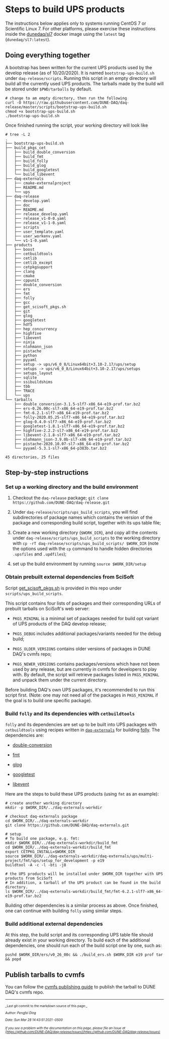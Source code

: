# Steps to build UPS products

The instructions below applies only to systems running CentOS 7 or Scientific Linux 7. For other platforms, please exercise these instructions inside the [dunedaq/sl7](https://hub.docker.com/repository/docker/dunedaq/sl7) docker image using the `latest` tag (`dunedaq/sl7:latest`).


## Doing everything together

A bootstrap has been written for the current UPS products used by the develop release (as of 10/20/2020). It is named `bootstrap-ups-build.sh` under `daq-release/scripts`. Running this script in an empty directory will build all the currently used UPS products. The tarballs made by the build will be stored under `$PWD/tarballs` by default.

```shell
# change to am empty directory, then run the following
curl -O https://raw.githubusercontent.com/DUNE-DAQ/daq-release/master/scripts/bootstrap-ups-build.sh
chmod +x bootstrap-ups-build.sh
./bootstrap-ups-build.sh
```

Once finished running the script, your working directory will look like

```shell
# tree -L 2
.
├── bootstrap-ups-build.sh
├── build_pkgs_cet
│   ├── build_double_conversion
│   ├── build_fmt
│   ├── build_folly
│   ├── build_glog
│   ├── build_googletest
│   └── build_libevent
├── daq-externals
│   ├── cmake-externalproject
│   ├── README.md
│   └── ups
├── daq-release
│   ├── develop.yaml
│   ├── doc
│   ├── README.md
│   ├── release_develop.yaml
│   ├── release_v1-0-0.yaml
│   ├── release_v1-1-0.yaml
│   ├── scripts
│   ├── user_template.yaml
│   ├── user_workenv.yaml
│   └── v1-1-0.yaml
├── products
│   ├── boost
│   ├── cetbuildtools
│   ├── cetlib
│   ├── cetlib_except
│   ├── cetpkgsupport
│   ├── clang
│   ├── cmake
│   ├── cppunit
│   ├── double_conversion
│   ├── ers
│   ├── fmt
│   ├── folly
│   ├── gcc
│   ├── get_scisoft_pkgs.sh
│   ├── git
│   ├── glog
│   ├── googletest
│   ├── hdf5
│   ├── hep_concurrency
│   ├── highfive
│   ├── libevent
│   ├── ninja
│   ├── nlohmann_json
│   ├── pistache
│   ├── python
│   ├── pyyaml
│   ├── setup -> ups/v6_0_8/Linux64bit+3.10-2.17/ups/setup
│   ├── setups -> ups/v6_0_8/Linux64bit+3.10-2.17/ups/setups
│   ├── setups_layout
│   ├── sqlite
│   ├── ssibuildshims
│   ├── tbb
│   ├── TRACE
│   └── ups
└── tarballs
    ├── double_conversion-3.1.5-slf7-x86_64-e19-prof.tar.bz2
    ├── ers-0.26.00c-sl7-x86_64-e19-prof.tar.bz2
    ├── fmt-6.2.1-slf7-x86_64-e19-prof.tar.bz2
    ├── folly-2020.05.25-slf7-x86_64-e19-prof.tar.bz2
    ├── glog-0.4.0-slf7-x86_64-e19-prof.tar.bz2
    ├── googletest-1.8.1-slf7-x86_64-e19-prof.tar.bz2
    ├── highfive-2.2.2-sl7-x86_64-e19-prof.tar.bz2
    ├── libevent-2.1.8-slf7-x86_64-e19-prof.tar.bz2
    ├── nlohmann_json-3.9.0b-sl7-x86_64-e19-prof.tar.bz2
    ├── pistache-2020.10.07-sl7-x86_64-e19-prof.tar.bz2
    └── pyyaml-5.3.1-sl7-x86_64-p383b.tar.bz2

45 directories, 25 files
```

## Step-by-step instructions

### Set up a working directory and the build environment



1. Checkout the `daq-release` package;
  `git clone https://github.com/DUNE-DAQ/daq-release.git`


2. Under `daq-release/scripts/ups_build_scripts`, you will find subdirectories of package names which contains the version of the package and corresponding build script, together with its ups table file;


3. Create a new working directory (`$WORK_DIR`), and copy all the contents under `daq-release/scripts/ups_build_scripts` to the working directory with `cp -rT daq-release/scripts/ups_build_scripts/ $WORK_DIR` (note the options used with the `cp` command to handle hidden directories `.upsfiles` and `.updfiles`);


4. set up the build environment by running `source $WORK_DIR/setup`


### Obtain prebuilt external dependencies from SciSoft

Script [get_scisoft_pkgs.sh](https://github.com/DUNE-DAQ/daq-release/blob/master/scripts/ups_build_scripts/get_scisoft_pkgs.sh) is provided in this repo under `scripts/ups_build_scripts`.

This script contains four lists of packages and their corresponding URLs of prebuilt tarballs on SciSoft's web server:

  * `PKGS_MINIMAL` is a minimal set of packages needed for build opt variant of UPS products of the DAQ develop release;

  * `PKGS_DEBUG` includes additional packages/variants needed for the debug build;

  * `PKGS_OLDER_VERSIONS` contains older versions of packages in DUNE DAQ's cvmfs repo;

  * `PKGS_NEWER_VERSIONS` contains packages/versions which have not been used by any release, but are currently in cvmfs for developers to play with.
By default, the script will retrieve packages listed in `PKGS_MINIMAL` and unpack them under the current directory.


Before building DAQ's own UPS packages, it's recommended to run this script first. (Note: one may not need all of the packages in `PKGS_MINIMAL` if the goal is to build one specific package).

### Build `folly` and its dependencies with `cetbuildtools`

`folly` and its dependencies are set up to be built into UPS packages with `cetbuildtools` using recipes written in [`daq-externals`](https://github.com/DUNE-DAQ/daq-externals) for building [folly](https://github.com/facebook/folly). The dependencies are:

  * [double-conversion](https://github.com/google/double-conversion)

  * [fmt](https://github.com/fmtlib/fmt)

  * [glog](https://github.com/google/glog)

  * [googletest](https://github.com/google/googletest)

  * [libevent](https://github.com/libevent/libevent)

Here are the steps to build these UPS products (using `fmt` as an example):

```shell
# create another working directory
mkdir -p $WORK_DIR/../daq-externals-workdir

# checkout daq-externals package
cd $WORK_DIR/../daq-externals-workdir
git clone https://github.com/DUNE-DAQ/daq-externals.git

# setup 
# To build one package, e.g. fmt:
mkdir $WORK_DIR/../daq-externals-workdir/build_fmt
cd $WORK_DIR/../daq-externals-workdir/build_fmt
export CETPKG_INSTALL=$WORK_DIR
source $WORK_DIR/../daq-externals-workdir/daq-externals/ups/multi-project/fmt/ups/setup_for_development -p e19
buildtool -A -c -l -bti -j8

# the UPS products will be installed under $WORK_DIR together with UPS products from SciSoft
# In addition, a tarball of the UPS product can be found in the build directory.
ls $WORK_DIR/../daq-externals-workdir/build_fmt/fmt-6.2.1-slf7-x86_64-e19-prof.tar.bz2 

```

Building other dependencies is a similar process as above. Once finished, one can continue with building `folly` using similar steps.

### Build additional external dependencies

At this step, the build script and its corresponding UPS table file should already exist in your working directory. To build each of the additional dependencies, one should run each of the build script one by one, such as:

```shell
pushd $WORK_DIR/ers/v0_26_00c && ./build_ers.sh $WORK_DIR e19 prof tar && popd
```

## Publish tarballs to cvmfs

You can follow the [cvmfs publishing guide](publish_to_cvmfs.md) to publish the tarball to DUNE DAQ's cvmfs repo.


-----

<font size="1">
_Last git commit to the markdown source of this page:_


_Author: Pengfei Ding_

_Date: Sun Mar 28 14:43:51 2021 -0500_

_If you see a problem with the documentation on this page, please file an Issue at [https://github.com/DUNE-DAQ/daq-release/issues](https://github.com/DUNE-DAQ/daq-release/issues)_
</font>

